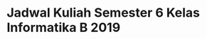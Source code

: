 # Jadwal Kuliah Semester 6 Kelas Informatika B 2019
<!-- 
## Project setup Backend & Frontend
```
npm install
```

### Run Server di Port 5000
```
npm start
```

### Run Frontend di Port 7000
```
npm run serve
``` -->